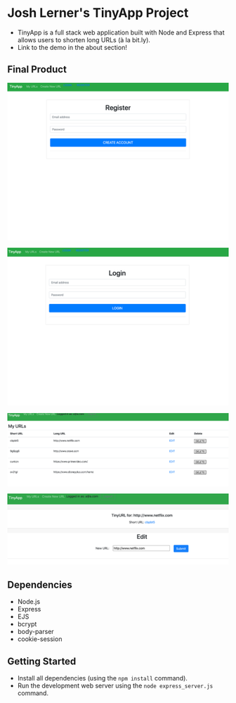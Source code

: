 # Josh Lerner's TinyApp Project

- TinyApp is a full stack web application built with Node and Express that allows users to shorten long URLs (à la bit.ly).
- Link to the demo in the about section!

## Final Product

!["Registration Page"](https://github.com/Josh-lerner/tinyapp/blob/main/docs/Register.png)

!["Login Page"](https://github.com/Josh-lerner/tinyapp/blob/main/docs/Login.png)


!["My Urls Page"](https://github.com/Josh-lerner/tinyapp/blob/main/docs/MyUrls.png)


!["Edit Page"](https://github.com/Josh-lerner/tinyapp/blob/main/docs/shorturl.png)

## Dependencies

- Node.js
- Express
- EJS
- bcrypt
- body-parser
- cookie-session

## Getting Started

- Install all dependencies (using the `npm install` command).
- Run the development web server using the `node express_server.js` command.
